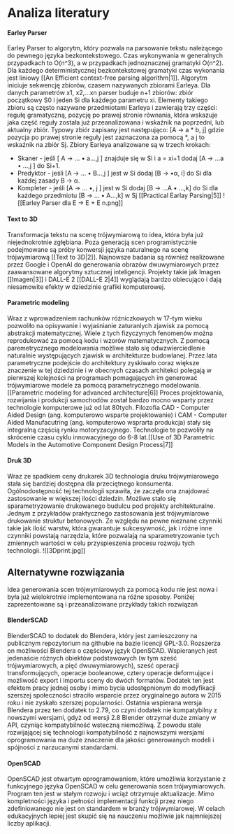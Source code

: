 # Analiza literatury

#### Earley Parser
Earley Parser to algorytm, który pozwala na parsowanie tekstu należącego do pewnego języka bezkontekstowego. Czas wykonywania w generalnych przypadkach to  O(n^3), a w przypadkach jednoznacznej gramatyki O(n^2). Dla każdego deterministycznej bezkontekstowej gramatyki czas wykonania jest liniowy [[An Efficient context-free parsing algorithm|1]]. 
Algorytm iniciuje sekwencję zbiorów, czasem nazywanych zbiorami Earleya. Dla danych parametrów x1, x2,...xn parser buduje n+1 zbiorów: zbiór początkowy S0 i jeden Si dla każdego parametru xi. Elementy takiego zbioru są często nazywane przedmiotami Earleya i zawierają trzy części: regułę gramatyczną, pozycję po prawej stronie równania, która wskazuje jaka część reguły została już przeanalizowana i wskaźnik na poprzedni, lub aktualny zbiór. Typowy zbiór zapisany jest następująco:
[A -> a * b, j]
gdzie pozycja po prawej stronie reguły jest zaznaczona za pomocą *, a j to wskaźnik na zbiór Sj.
Zbiory Earleya analizowane są w trzech krokach:
- Skaner - jeśli [ A → ... • a...,j ] znajduje się w Si i a = xi+1 dodaj [A → ...a • ...,j ] do Si+1.
- Predyktor - jeśli [A → ... • B...,j ] jest w Si dodaj [B → •α, i] do Si dla każdej zasady B → α.
- Kompleter - jeśli [A → ... •, j ] jest w Si dodaj [B → ...A • ...,k] do Si dla każdego przedmiotu [B → ... • A...,k] w Sj
[[Practical Earlay Parsing|5]]
![[Earley Parser dla E -> E + E n.png]]
#### Text to 3D
Transformacja tekstu na scenę trójwymiarową to idea, która była już niejednokrotnie zgłębiana. Poza generacją scen programistycznie podejmowane są próby konwersji języka naturalnego na scenę trójwymiarową [[Text to 3D|2]]. Najnowsze badania są również realizowane przez Google i OpenAI do generowania obrazów dwuwymiarowych przez zaawansowane algorytmy sztucznej inteligencji. Projekty takie jak Imagen [[Imagen|3]] i DALL-E 2 [[DALL-E 2|4]] wyglądają bardzo obiecująco i dają niesamowite efekty w dziedzinie grafiki komputerowej.
#### Parametric modeling
Wraz z wprowadzeniem rachunków różniczkowych w 17-tym wieku pozwoliło na opisywanie i wyjaśnianie zaturanlych zjawisk za pomocą abstrakcji matematycznej. Wiele z tych fizyczynych fenomenów można reprodukować za pomocą kodu i wzorów matematycznych. Z pomocą paremetrycznego modelowania możliwe stało się odwzwierciedlenie naturalnie występujących zjawisk w architekturze budowlanej. Przez lata parametryczne podejście do architektury zyskiwało coraz większe znaczenie w tej dziedzinie i w obecnych czasach architekci polegają w pierwszej kolejności na programach pomagających im generować trójwymiarowe modele za pomocą parametrycznego modelowania. [[Parametric modeling for advanced architecture|6]]
Proces projektowania, rozwijania i produkcji samochodów został bardzo mocno wsparty przez technologie komputerowe już od lat 80tych. Filozofia CAD - Computer Aided Design (ang. komputerowo wsparte projektowanie) i CAM - Computer Aided Manufacutring (ang. komputerowo wsprarta produkcja)  stały się integralną częścią rynku motoryzacyjnego. Technologie te pozwoliły na skrócenie czasu cyklu innowacyjnego do 6-8 lat.[[Use of 3D Parametric Models in the Automotive Component Design Process|7]]
#### Druk 3D
Wraz ze spadkiem ceny drukarek 3D technologia druku trójwymiarowego stała się bardziej dostępna dla przeciętnego konsumenta. Ogólnodostępność tej technologii sprawiła, że zaczęła ona znajdować zastosowanie w większej ilości dziedzin. Możliwe stało się sparametryzowanie drukowanego budulcu pod projekty architekturalne. Jednym z przykładów praktycznego zastosowania jest trójwymiarowe drukowanie struktur betonowych. Ze względu na pewne nieznane czynniki takie jak ilość warstw, która gwarantuje sukcesywność, jak i różne inne czynniki powstają narzędzia, które pozwalają na sparametryzowanie tych zmiennych wartości w celu przyspieszenia procesu rozwoju tych technologii. 
![[3Dprint.jpg]]

## Alternatywne rozwiązania
Idea generowania scen trójwymiarowych za pomocą kodu nie jest nowa i była już wielokrotnie implementowana na różne sposoby. Poniżej zaprezentowane są i przeanalizowane przykłady takich rozwiązań 

#### BlenderSCAD
BlenderSCAD to dodatek do Blendera, który jest zamieszczony na publicznym repozytorium na githubie na bazie licencji GPL-3.0. Rozszerza on możliwości Blendera o częściowy język OpenSCAD. Wspieranych jest jedenaście różnych obiektów podstawowych (w tym sześć trójwymiarowych, a pięć dwuwymiarowych), sześć operacji transformujących, operacje booleanowe, cztery operacje deformujące i możliwość export i importu sceny do dwóch formatów. 
Dodatek ten jest efektem pracy jednej osoby i mimo bycia udostępnionym do modyfikacji szerszej społeczności straciło wsparcie przez oryginalnego autora w 2015 roku i nie zyskało szerszej popularności. Ostatnia wspierana wersja Blendera przez ten dodatek to 2.79, co czyni dodatek nie kompatybilny z nowszymi wersjami, gdyż od wersji 2.8 Blender otrzymał duże zmiany w API, czyniąc kompatybilność wsteczną niemożliwą. Z powodu stale rozwijającej się technologii kompatybilność z najnowszymi wersjami oprogramowania ma duże znaczenie dla jakości generowanych modeli i spójności z narzucanymi standardami.
#### OpenSCAD
OpenSCAD jest otwartym oprogramowaniem, które umożliwia korzystanie z funkcyjnego języka OpenSCAD w celu generowania scen trójwymiarowych. Program ten jest w stałym rozwoju i wciąż otrzymuje aktualizacje. Mimo kompletności języka i pełności implementacji funkcji przez niego zdefiniowanego nie jest on standardem w branży trójwymiarowej. W celach edukacyjnych lepiej jest skupić się na nauczeniu możliwie jak najmniejszej liczby aplikacji.